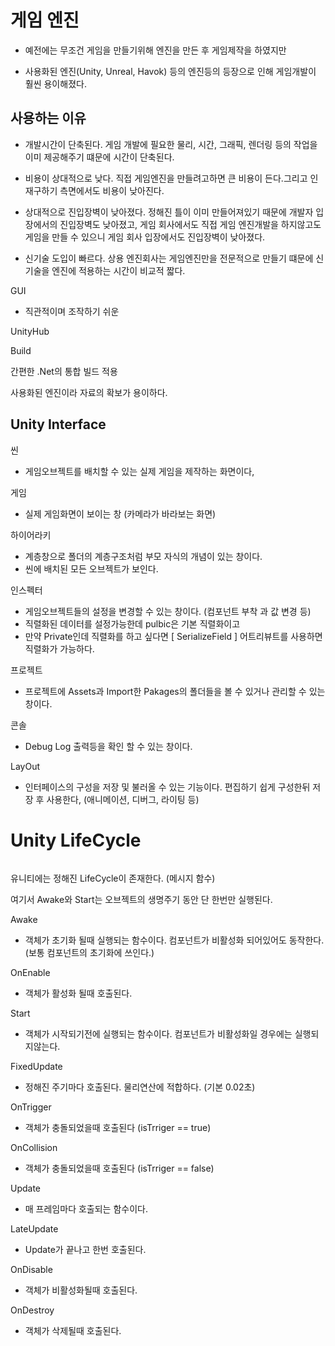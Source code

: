 <h1 id="게임-엔진">게임 엔진</h1>
<ul>
<li><p>예전에는 무조건 게임을 만들기위해 엔진을 만든 후 게임제작을 하였지만</p>
</li>
<li><p>사용화된 엔진(Unity, Unreal, Havok) 등의 엔진등의 등장으로 인해 게임개발이 훨씬 용이해졌다.</p>
</li>
</ul>
<h2 id="사용하는-이유">사용하는 이유</h2>
<ul>
<li><p>개발시간이 단축된다.
게임 개발에 필요한 물리, 시간, 그래픽, 렌더링 등의 작업을 이미 제공해주기 떄문에 시간이 단축된다.</p>
</li>
<li><p>비용이 상대적으로 낮다.
직접 게임엔진을 만들려고하면 큰 비용이 든다.그리고 인재구하기 측면에서도 비용이 낮아진다.</p>
</li>
<li><p>상대적으로 진입장벽이 낮아졌다.
정해진 틀이 이미 만들어져있기 때문에 개발자 입장에서의 진입장벽도 낮아졌고,
게임 회사에서도 직접 게임 엔진개발을 하지않고도 게임을 만들 수 있으니 게임 회사 입장에서도 진입장벽이 낮아졌다.</p>
</li>
<li><p>신기술 도입이 빠르다.
상용 엔진회사는 게임엔진만을 전문적으로 만들기 떄문에 신기술을 엔진에 적용하는 시간이 비교적 짧다.</p>
</li>
</ul>
<p>GUI</p>
<ul>
<li>직관적이며 조작하기 쉬운 </li>
</ul>
<p>UnityHub</p>
<p>Build</p>
<p>간편한 .Net의 통합 빌드 적용</p>
<p>사용화된 엔진이라 자료의 확보가 용이하다.</p>
<h2 id="unity-interface">Unity Interface</h2>
<p>씬</p>
<ul>
<li>게임오브젝트를 배치할 수 있는 실제 게임을 제작하는 화면이다,</li>
</ul>
<p>게임</p>
<ul>
<li>실제 게임화면이 보이는 창 (카메라가 바라보는 화면)</li>
</ul>
<p>하이어라키</p>
<ul>
<li>계층창으로 폴더의 계층구조처럼 부모 자식의 개념이 있는 창이다.</li>
<li>씬에 배치된 모든 오브젝트가 보인다.</li>
</ul>
<p>인스펙터</p>
<ul>
<li>게임오브젝트들의 설정을 변경할 수 있는 창이다. (컴포넌트 부착 과 값 변경 등)</li>
<li>직렬화된 데이터를 설정가능한데 pulbic은 기본 직렬화이고</li>
<li>만약 Private인데 직렬화를 하고 싶다면 [ SerializeField ] 어트리뷰트를 사용하면 직렬화가 가능하다.</li>
</ul>
<p>프로젝트</p>
<ul>
<li>프로젝트에 Assets과 Import한 Pakages의 폴더들을 볼 수 있거나 관리할 수 있는 창이다.</li>
</ul>
<p>콘솔</p>
<ul>
<li>Debug Log 출력등을 확인 할 수 있는 창이다.</li>
</ul>
<p>LayOut</p>
<ul>
<li>인터페이스의 구성을 저장 및 불러올 수 있는 기능이다. 편집하기 쉽게 구성한뒤 저장 후 사용한다,
(애니메이션, 디버그, 라이팅 등)</li>
</ul>
<h1 id="unity-lifecycle">Unity LifeCycle</h1>
<p><img alt="" src="https://velog.velcdn.com/images/hsd0604/post/b596169f-b660-47b9-8dff-c61422f10d12/image.png" /></p>
<p>유니티에는 정해진 LifeCycle이 존재한다. (메시지 함수)</p>
<p>여기서 Awake와 Start는 오브젝트의 생명주기 동안 단 한번만 실행된다.</p>
<p>Awake</p>
<ul>
<li>객체가 초기화 될때 실행되는 함수이다. 컴포넌트가 비활성화 되어있어도 동작한다.
(보통 컴포넌트의 초기화에 쓰인다.)</li>
</ul>
<p>OnEnable</p>
<ul>
<li>객체가 활성화 될때 호출된다.</li>
</ul>
<p>Start</p>
<ul>
<li>객체가 시작되기전에 실행되는 함수이다. 컴포넌트가 비활성화일 경우에는 실행되지않는다.</li>
</ul>
<p>FixedUpdate</p>
<ul>
<li>정해진 주기마다 호출된다. 물리연산에 적합하다. (기본 0.02초)</li>
</ul>
<p>OnTrigger</p>
<ul>
<li>객체가 충돌되었을때 호출된다 (isTrriger == true)</li>
</ul>
<p>OnCollision</p>
<ul>
<li>객체가 충돌되었을때 호출된다 (isTrriger == false)</li>
</ul>
<p>Update</p>
<ul>
<li>매 프레임마다 호출되는 함수이다.</li>
</ul>
<p>LateUpdate</p>
<ul>
<li>Update가 끝나고 한번 호출된다.</li>
</ul>
<p>OnDisable</p>
<ul>
<li>객체가 비활성화될때 호출된다.</li>
</ul>
<p>OnDestroy</p>
<ul>
<li>객체가 삭제될때 호출된다.</li>
</ul>